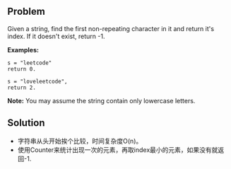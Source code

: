 ## Problem

Given a string, find the first non-repeating character in it and return it's index. If it doesn't exist, return -1.

**Examples:**

```
s = "leetcode"
return 0.

s = "loveleetcode",
return 2.
```



**Note:** You may assume the string contain only lowercase letters.



## Solution

* 字符串从头开始挨个比较，时间复杂度O(n)。
* 使用Counter来统计出现一次的元素，再取index最小的元素，如果没有就返回-1.